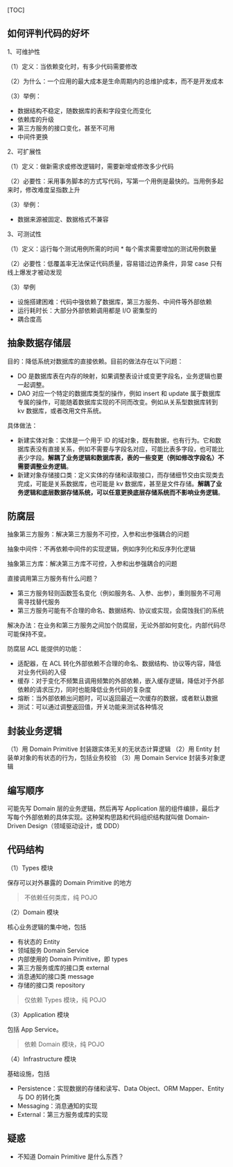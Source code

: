 
[TOC]

## 如何评判代码的好坏

1、可维护性

（1）定义：当依赖变化时，有多少代码需要修改

（2）为什么：一个应用的最大成本是生命周期内的总维护成本，而不是开发成本

（3）举例：

- 数据结构不稳定，随数据库的表和字段变化而变化
- 依赖库的升级
- 第三方服务的接口变化，甚至不可用
- 中间件更换

2、可扩展性

（1）定义：做新需求或修改逻辑时，需要新增或修改多少代码

（2）必要性：采用事务脚本的方式写代码，写第一个用例是最快的。当用例多起来时，修改难度呈指数上升

（3）举例：

- 数据来源被固定、数据格式不兼容

3、可测试性

（1）定义：运行每个测试用例所需的时间 * 每个需求需要增加的测试用例数量

（2）必要性：低覆盖率无法保证代码质量，容易错过边界条件，异常 case 只有线上爆发才被动发现

（3）举例

- 设施搭建困难：代码中强依赖了数据库，第三方服务、中间件等外部依赖
- 运行耗时长：大部分外部依赖调用都是 I/O 密集型的
- 耦合度高

## 抽象数据存储层

目的：降低系统对数据库的直接依赖。目前的做法存在以下问题：

- DO 是数据库表在内存的映射，如果调整表设计或变更字段名，业务逻辑也要一起调整。
- DAO 对应一个特定的数据库类型的操作，例如 insert 和 update 属于数据库专属的操作，可能随着数据库实现的不同而改变。例如从关系型数据库转到 kv 数据库，或者改用文件系统。

具体做法：

- 新建实体对象：实体是一个用于 ID 的域对象，既有数据，也有行为。它和数据库表没有直接关系，例如不需要与字段名对应，可能比表多字段，也可能比表少字段。**解耦了业务逻辑和数据库表，表的一些变更（例如修改字段名）不需要调整业务逻辑**。
- 新建对象存储接口类：定义实体的存储和读取接口，而存储细节交由实现类去完成，可能是关系数据库，也可能是 kv 数据库，甚至是文件存储。**解耦了业务逻辑和底层数据存储系统，可以任意更换底层存储系统而不影响业务逻辑**。

## 防腐层

抽象第三方服务：解决第三方服务不可控，入参和出参强耦合的问题

抽象中间件：不再依赖中间件的实现逻辑，例如序列化和反序列化逻辑

抽象第三方库：解决第三方库不可控，入参和出参强耦合的问题

直接调用第三方服务有什么问题？

- 第三方服务轻则函数签名变化（例如服务名、入参、出参），重则服务不可用需寻找替代服务
- 第三方服务可能有不合理的命名、数据结构、协议或实现，会腐蚀我们的系统

解决办法：在业务和第三方服务之间加个防腐层，无论外部如何变化，内部代码尽可能保持不变。

防腐层 ACL 能提供的功能：

- 适配器，在 ACL 转化外部依赖不合理的命名、数据结构、协议等内容，降低对业务代码的入侵
- 缓存：对于变化不频繁且调用频繁的外部依赖，嵌入缓存逻辑，降低对于外部依赖的请求压力，同时也能降低业务代码的复杂度
- 熔断：当外部依赖出问题时，可以返回最近一次缓存的数据，或者默认数据
- 测试：可以通过调整返回值，开关功能来测试各种情况

## 封装业务逻辑

（1）用 Domain Primitive 封装跟实体无关的无状态计算逻辑
（2）用 Entity 封装单对象的有状态的行为，包括业务校验
（3）用 Domain Service 封装多对象逻辑

## 编写顺序

可能先写 Domain 层的业务逻辑，然后再写 Application 层的组件编排，最后才写每个外部依赖的具体实现。这种架构思路和代码组织结构就叫做 Domain-Driven Design（领域驱动设计，或 DDD）

## 代码结构

（1）Types 模块

保存可以对外暴露的 Domain Primitive 的地方

> 不依赖任何类库，纯 POJO

（2）Domain 模块

核心业务逻辑的集中地，包括

- 有状态的 Entity
- 领域服务 Domain Service
- 内部使用的 Domain Primitive，即 types
- 第三方服务或库的接口类 external
- 消息通知的接口类 message
- 存储的接口类 repository

> 仅依赖 Types 模块，纯 POJO

（3）Application 模块

包括 App Service。

> 依赖 Domain 模块，纯 POJO

（4）Infrastructure 模块

基础设施，包括

- Persistence：实现数据的存储和读写、Data Object、ORM Mapper、Entity 与 DO 的转化类
- Messaging：消息通知的实现
- External：第三方服务或库的实现

## 疑惑

- 不知道 Domain Primitive 是什么东西？